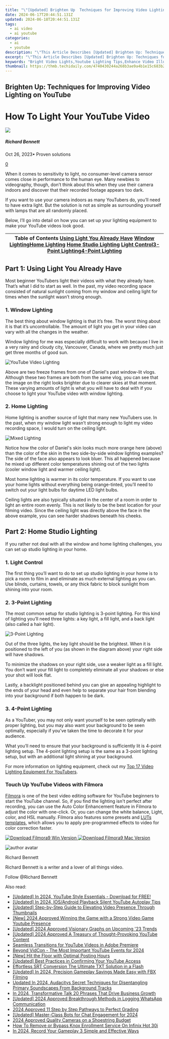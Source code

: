 ```yaml
---
title: "\"[Updated] Brighten Up  Techniques for Improving Video Lighting on YouTube for 2024\""
date: 2024-06-17T20:44:51.131Z
updated: 2024-06-18T20:44:51.131Z
tags:
  - ai video
  - ai youtube
categories:
  - ai
  - youtube
description: "\"This Article Describes [Updated] Brighten Up: Techniques for Improving Video Lighting on YouTube for 2024\""
excerpt: "\"This Article Describes [Updated] Brighten Up: Techniques for Improving Video Lighting on YouTube for 2024\""
keywords: "Bright Video Lights,Youtube Lighting Tips,Enhance Video Illumination,Improve Video Brightness,Optimal Video Lighting,YouTube Lighting Techniques,Amplify Video Clarity"
thumbnail: https://thmb.techidaily.com/4740430244a268b3ae9a4b1e15c683b234a7cf8bdf323c545591ca9aaa0e0818.jpg
---
```


## Brighten Up: Techniques for Improving Video Lighting on YouTube

# How To Light Your YouTube Video

![](https://images.wondershare.com/filmora/article-images/richard-bennett.jpg)

##### Richard Bennett

 Oct 26, 2023• Proven solutions

[0](#commentsBoxSeoTemplate)

When it comes to sensitivity to light, no consumer-level camera sensor comes close in performance to the human eye. Many newbies to videography, though, don’t think about this when they use their camera indoors and discover that their recorded footage appears too dark.

If you want to use your camera indoors as many YouTubers do, you’ll need to have extra light. But the solution is not as simple as surrounding yourself with lamps that are all randomly placed.

Below, I’ll go into detail on how you can set up your lighting equipment to make your YouTube videos look good.

| Table of Contents [Using Light You Already Have](#USING-LIGHT-YOU-ALREADY-HAVE) [Window Lighting](#Window-Lighting)[Home Lighting](#Home-Lighting) [Home Studio Lighting](#HOME-STUDIO-LIGHTING) [Light Control](#Light-Control)[3-Point Lighting](#Three-Point-Lighting)[4-Point Lighting](#four-point-lighting) |
| ----------------------------------------------------------------------------------------------------------------------------------------------------------------------------------------------------------------------------------------------------------------------------------------------------------------- |

## Part 1: Using Light You Already Have

Most beginner YouTubers light their videos with what they already have. That’s what I did to start as well. In the past, my video recording space consisted of natural sunlight coming from my window and ceiling light for times when the sunlight wasn’t strong enough.

### 1.  Window Lighting

The best thing about window lighting is that it’s free. The worst thing about it is that it’s uncontrollable. The amount of light you get in your video can vary with all the changes in the weather.

Window lighting for me was especially difficult to work with because I live in a very rainy and cloudy city, Vancouver, Canada, where we pretty much just get three months of good sun.

![YouTube Video Lighting](https://images.wondershare.com/filmora/article-images/window-lighting-comparison.jpg)

Above are two freeze frames from one of Daniel's past window-lit vlogs. Although these two frames are both from the same vlog, you can see that the image on the right looks brighter due to clearer skies at that moment. These varying amounts of light is what you will have to deal with if you choose to light your YouTube video with window lighting.

### 2. Home Lighting

Home lighting is another source of light that many new YouTubers use. In the past, when my window light wasn’t strong enough to light my video recording space, I would turn on the ceiling light.

![Mixed Lighting](https://images.wondershare.com/filmora/article-images/home-lighting-for-youtube-videos.jpg)

Notice how the color of Daniel's skin looks much more orange here (above) than the color of the skin in the two side-by-side window lighting examples? The side of the face also appears to look bluer. This all happened because he mixed up different color temperatures shining out of the two lights (cooler window light and warmer ceiling light).

Most home lighting is warmer in its color temperature. If you want to use your home lights without everything being orange-tinted, you’ll need to switch out your light bulbs for daytime LED light bulbs.

Ceiling lights are also typically situated in the center of a room in order to light an entire room evenly. This is not likely to be the best location for your filming video. Since the ceiling light was directly above the face in the above example, you can see harder shadows beneath his cheeks.

## Part 2: Home Studio Lighting

If you rather not deal with all the window and home lighting challenges, you can set up studio lighting in your home.

### 1. Light Control

The first thing you’ll want to do to set up studio lighting in your home is to pick a room to film in and eliminate as much external lighting as you can. Use blinds, curtains, towels, or any thick fabric to block sunlight from shining into your room.

### 2. 3-Point Lighting

The most common setup for studio lighting is 3-point lighting. For this kind of lighting you’ll need three lights: a key light, a fill light, and a back light (also called a hair light).

![3-Point Lighting](https://images.wondershare.com/filmora/article-images/youtube-lighting-3-point-lighting.jpg)

Out of the three lights, the key light should be the brightest. When it is positioned to the left of you (as shown in the diagram above) your right side will have shadows.

To minimize the shadows on your right side, use a weaker light as a fill light. You don’t want your fill light to completely eliminate all your shadows or else your shot will look flat.

Lastly, a backlight positioned behind you can give an appealing highlight to the ends of your head and even help to separate your hair from blending into your background if both happen to be dark.

### 3. 4-Point Lighting

As a YouTuber, you may not only want yourself to be seen optimally with proper lighting, but you may also want your background to be seen optimally, especially if you’ve taken the time to decorate it for your audience.

What you’ll need to ensure that your background is sufficiently lit is 4-point lighting setup. The 4-point lighting setup is the same as a 3-point lighting setup, but with an additional light shining at your background.

For more information on lighting equipment, check out my [Top 17 Video Lighting Equipment For YouTubers](https://www.filmora.io/community-blog/top-17-video-lighting-equipment-for-youtubers-440.html).

### Touch Up YouTube Videos with Filmora

[Filmora](https://tools.techidaily.com/wondershare/filmora/download/) is one of the best video editing software for YouTube beginners to start the YouTube channel. So, if you find the lighting isn't perfect after recording, you can use the Auto Color Enhancement feature in Filmora to adjust the color with one-click. Or, you can change the white balance, Light, color, and HSL manually. Filmora also features some presets and [LUTs templates](https://tools.techidaily.com/wondershare/filmora/download/), which allows you to apply pre-programmed effects to video for color correction faster.

[![Download Filmora9 Win Version](https://images.wondershare.com/filmora/guide/download-btn-win.jpg) ](https://tools.techidaily.com/wondershare/filmora/download/) [![Download Filmora9 Mac Version](https://images.wondershare.com/filmora/guide/download-btn-mac.jpg) ](https://tools.techidaily.com/wondershare/filmora/download/)

![author avatar](https://images.wondershare.com/filmora/article-images/richard-bennett.jpg)

Richard Bennett

Richard Bennett is a writer and a lover of all things video.

Follow @Richard Bennett


<ins class="adsbygoogle"
     style="display:block"
     data-ad-format="autorelaxed"
     data-ad-client="ca-pub-7571918770474297"
     data-ad-slot="1223367746"></ins>



<ins class="adsbygoogle"
     style="display:block"
     data-ad-client="ca-pub-7571918770474297"
     data-ad-slot="8358498916"
     data-ad-format="auto"
     data-full-width-responsive="true"></ins>

<span class="atpl-alsoreadstyle">Also read:</span>
<div><ul>
<li><a href="https://youtube-lab.techidaily.com/00434455-updated-in-2024-youtube-style-essentials-download-for-free/"><u>[Updated] In 2024, YouTube Style Essentials - Download for FREE!</u></a></li>
<li><a href="https://youtube-lab.techidaily.com/ed-in-2024-iosandroid-playback-silent-youtube-autoplay-tips/"><u>[Updated] In 2024, IOS/Android Playback  Silent YouTube Autoplay Tips</u></a></li>
<li><a href="https://youtube-lab.techidaily.com/ed-step-by-step-guide-to-elevating-video-presence-through-thumbnails/"><u>[Updated] Step-by-Step Guide to Elevating Video Presence Through Thumbnails</u></a></li>
<li><a href="https://youtube-lab.techidaily.com/024-approved-winning-the-game-with-a-strong-video-game-youtube-presence/"><u>[New] 2024 Approved  Winning the Game with a Strong Video Game Youtube Presence</u></a></li>
<li><a href="https://youtube-lab.techidaily.com/ed-2024-approved-visionary-graphs-on-upcoming-23-trends/"><u>[Updated] 2024 Approved  Visionary Graphs on Upcoming '23 Trends</u></a></li>
<li><a href="https://youtube-lab.techidaily.com/ed-2024-approved-a-treasury-of-thought-provoking-youtube-content/"><u>[Updated] 2024 Approved  A Treasury of Thought-Provoking YouTube Content</u></a></li>
<li><a href="https://youtube-lab.techidaily.com/ess-transitions-for-youtube-videos-in-adobe-premiere/"><u>Seamless Transitions for YouTube Videos in Adobe Premiere</u></a></li>
<li><a href="https://youtube-lab.techidaily.com/d-vidcon-the-most-important-youtube-events-for-2024/"><u>Beyond VidCon - The Most Important YouTube Events for 2024</u></a></li>
<li><a href="https://youtube-lab.techidaily.com/it-the-floor-with-optimal-posting-hours/"><u>[New] Hit the Floor with Optimal Posting Hours</u></a></li>
<li><a href="https://youtube-lab.techidaily.com/ed-best-practices-in-confirming-your-youtube-access/"><u>[Updated] Best Practices in Confirming Your YouTube Access</u></a></li>
<li><a href="https://extra-information.techidaily.com/effortless-srt-conversion-the-ultimate-txt-solution-in-a-flash/"><u>Effortless SRT Conversion  The Ultimate TXT Solution in a Flash</u></a></li>
<li><a href="https://screen-mirroring-recording.techidaily.com/updated-in-2024-precision-gameplay-savings-made-easy-with-fbx-filming/"><u>[Updated] In 2024, Precision Gameplay Savings Made Easy with FBX Filming</u></a></li>
<li><a href="https://audio-editing.techidaily.com/updated-in-2024-audacitys-secret-techniques-for-disentangling-primary-soundscapes-from-background-tracks/"><u>Updated In 2024, Audacitys Secret Techniques for Disentangling Primary Soundscapes From Background Tracks</u></a></li>
<li><a href="https://some-tips.techidaily.com/in-2024-transformative-talk-20-phrases-that-drive-business-growth/"><u>In 2024, Transformative Talk  20 Phrases That Drive Business Growth</u></a></li>
<li><a href="https://digital-screen-recording.techidaily.com/updated-2024-approved-breakthrough-methods-in-logging-whatsapp-communication/"><u>[Updated] 2024 Approved  Breakthrough Methods in Logging WhatsApp Communication</u></a></li>
<li><a href="https://article-files.techidaily.com/2024-approved-11-step-by-step-pathways-to-perfect-grading/"><u>2024 Approved  11 Step by Step Pathways to Perfect Grading</u></a></li>
<li><a href="https://discord-videos.techidaily.com/updated-master-class-bots-for-chat-engagement-for-2024/"><u>[Updated] Master-Class Bots for Chat Engagement for 2024</u></a></li>
<li><a href="https://extra-approaches.techidaily.com/2024-approved-quality-cameras-on-a-shoestring-budget/"><u>2024 Approved  Quality Cameras on a Shoestring Budget</u></a></li>
<li><a href="https://unlock-android.techidaily.com/how-to-remove-or-bypass-knox-enrollment-service-on-infinix-hot-30i-by-drfone-android/"><u>How To Remove or Bypass Knox Enrollment Service On Infinix Hot 30i</u></a></li>
<li><a href="https://smart-video-creator.techidaily.com/in-2024-record-your-gameplay-3-simple-and-effective-ways/"><u>In 2024, Record Your Gameplay 3 Simple and Effective Ways</u></a></li>
</ul></div>
